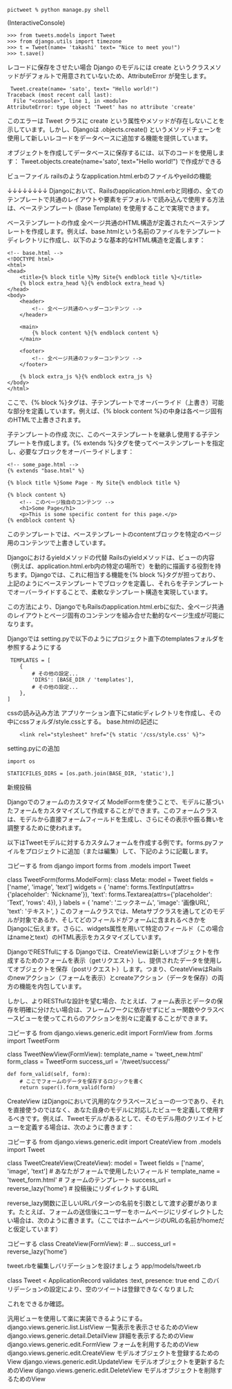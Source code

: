 
```
pictweet % python manage.py shell
```
(InteractiveConsole)

```
>>> from tweets.models import Tweet
>>> from django.utils import timezone
>>> t = Tweet(name= 'takashi' text= "Nice to meet you!")
>>> t.save()
```



レコードに保存をさせたい場合
Django のモデルには create というクラスメソッドがデフォルトで用意されていないため、AttributeError が発生します。
```
 Tweet.create(name= 'sato', text= "Hello world!")
Traceback (most recent call last):
  File "<console>", line 1, in <module>
AttributeError: type object 'Tweet' has no attribute 'create'
```

このエラーは Tweet クラスに create という属性やメソッドが存在しないことを示しています。しかし、Djangoは .objects.create() というメソッドチェーンを使用して新しいレコードをデータベースに追加する機能を提供しています。

オブジェクトを作成してデータベースに保存するには、以下のコードを使用します：
Tweet.objects.create(name='sato', text="Hello world!")
で作成ができる



ビューファイル
railsのようなapplication.html.erbのファイルやyeildの機能

↓↓↓↓↓↓↓↓
Djangoにおいて、Railsのapplication.html.erbと同様の、全てのテンプレートで共通のレイアウトや要素をデフォルトで読み込んで使用する方法は、ベーステンプレート (Base Template) を使用することで実現できます。

ベーステンプレートの作成
全ページ共通のHTML構造が定義されたベーステンプレートを作成します。例えば、base.htmlという名前のファイルをテンプレートディレクトリに作成し、以下のような基本的なHTML構造を定義します：

```
<!-- base.html -->
<!DOCTYPE html>
<html>
<head>
    <title>{% block title %}My Site{% endblock title %}</title>
    {% block extra_head %}{% endblock extra_head %}
</head>
<body>
    <header>
        <!-- 全ページ共通のヘッダーコンテンツ -->
    </header>

    <main>
        {% block content %}{% endblock content %}
    </main>

    <footer>
        <!-- 全ページ共通のフッターコンテンツ -->
    </footer>

    {% block extra_js %}{% endblock extra_js %}
</body>
</html>
```
ここで、{% block %}タグは、子テンプレートでオーバーライド（上書き）可能な部分を定義しています。例えば、{% block content %}の中身は各ページ固有のHTMLで上書きされます。

子テンプレートの作成
次に、このベーステンプレートを継承し使用する子テンプレートを作成します。{% extends %}タグを使ってベーステンプレートを指定し、必要なブロックをオーバーライドします：


```
<!-- some_page.html -->
{% extends "base.html" %}

{% block title %}Some Page - My Site{% endblock title %}

{% block content %}
    <!-- このページ独自のコンテンツ -->
    <h1>Some Page</h1>
    <p>This is some specific content for this page.</p>
{% endblock content %}
```
このテンプレートでは、ベーステンプレートのcontentブロックを特定のページ用のコンテンツで上書きしています。

Djangoにおけるyieldメソッドの代替
Railsのyieldメソッドは、ビューの内容（例えば、application.html.erb内の特定の場所で）を動的に描画する役割を持ちます。Djangoでは、これに相当する機能を{% block %}タグが担っており、上記のようにベーステンプレートでブロックを定義し、それらを子テンプレートでオーバーライドすることで、柔軟なテンプレート構造を実現しています。

この方法により、DjangoでもRailsのapplication.html.erbに似た、全ページ共通のレイアウトとページ固有のコンテンツを組み合せた動的なページ生成が可能になります。



Djangoでは
setting.pyで以下のようにプロジェクト直下のtemplatesフォルダを参照するようにする
```
 TEMPLATES = [
    {
        # その他の設定...
        'DIRS': [BASE_DIR / 'templates'],
        # その他の設定...
    },
]
```



cssの読み込み方法
アプリケーション直下にstaticディレクトリを作成し、その中にcssフォルダ/style.cssとする。
base.htmlの記述に
```
    <link rel="stylesheet" href="{% static '/css/style.css' %}">
```

setting.pyにの追加
```
import os

STATICFILES_DIRS = [os.path.join(BASE_DIR, 'static'),]
```



新規投稿

Djangoでのフォームのカスタマイズ
ModelFormを使うことで、モデルに基づいたフォームをカスタマイズして作成することができます。このフォームクラスは、モデルから直接フォームフィールドを生成し、さらにその表示や振る舞いを調整するために使われます。

以下はTweetモデルに対するカスタムフォームを作成する例です。forms.pyファイルをプロジェクトに追加（または編集）して、下記のように記載します。


コピーする
from django import forms
from .models import Tweet

class TweetForm(forms.ModelForm):
    class Meta:
        model = Tweet
        fields = ['name', 'image', 'text']
        widgets = {
            'name': forms.TextInput(attrs={'placeholder': 'Nickname'}),
            'text': forms.Textarea(attrs={'placeholder': 'Text', 'rows': 4}),
        }
        labels = {
            'name': 'ニックネーム',
            'image': '画像URL',
            'text': 'テキスト',
        }
このフォームクラスでは、Metaサブクラスを通してどのモデルが対象であるか、そしてどのフィールドがフォームに含まれるべきかをDjangoに伝えます。さらに、widgets属性を用いて特定のフィールド（この場合はnameとtext）のHTML表示をカスタマイズしています。


DjangoでRESTfulにする
Djangoでは、CreateViewは新しいオブジェクトを作成するためのフォームを表示（getリクエスト）し、提供されたデータを使用してオブジェクトを保存（postリクエスト）します。つまり、CreateViewはRailsのnewアクション（フォームを表示）とcreateアクション（データを保存）の両方の機能を内包しています。

しかし、よりRESTfulな設計を望む場合、たとえば、フォーム表示とデータの保存を明確に分けたい場合は、フレームワークに依存せずにビュー関数やクラスベースビューを使ってこれらのアクションを別々に定義することができます。


コピーする
from django.views.generic.edit import FormView
from .forms import TweetForm

class TweetNewView(FormView):
    template_name = 'tweet_new.html'
    form_class = TweetForm
    success_url = '/tweet/success/'

    def form_valid(self, form):
        # ここでフォームのデータを保存するロジックを書く
        return super().form_valid(form)



CreateView はDjangoにおいて汎用的なクラスベースビューの一つであり、それを直接使うのではなく、あなた自身のモデルに対応したビューを定義して使用するべきです。例えば、Tweetモデルがあるとして、そのモデル用のクリエイトビューを定義する場合は、次のように書きます：


コピーする
from django.views.generic.edit import CreateView
from .models import Tweet

class TweetCreateView(CreateView):
    model = Tweet
    fields = ['name', 'image', 'text']  # あなたがフォームで使用したいフィールド
    template_name = 'tweet_form.html'   # フォームのテンプレート
    success_url = reverse_lazy('home')  # 投稿後にリダイレクトするURL

reverse_lazy関数に正しいURLパターンの名前を引数として渡す必要があります。たとえば、フォームの送信後にユーザーをホームページにリダイレクトしたい場合は、次のように書きます。（ここではホームページのURLの名前がhomeだと仮定しています）


コピーする
class CreateView(FormView):
    # ...
    success_url = reverse_lazy('home')



 tweet.rbを編集しバリデーションを設けましょう
app/models/tweet.rb

class Tweet < ApplicationRecord
  validates :text, presence: true
end
このバリデーションの設定により、空のツイートは登録できなくなりました

これをできるか確認。


汎用ビューを使用して楽に実装できるようにする。
django.views.generic.list.ListView
一覧表示を表示させるためのView
django.views.generic.detail.DetailView
詳細を表示するためのView
django.views.generic.edit.FormView
フォームを利用するためのView
django.views.generic.edit.CreateView
モデルオブジェクトを登録するためのView
django.views.generic.edit.UpdateView
モデルオブジェクトを更新するためのView
django.views.generic.edit.DeleteView
モデルオブジェクトを削除するためのView
